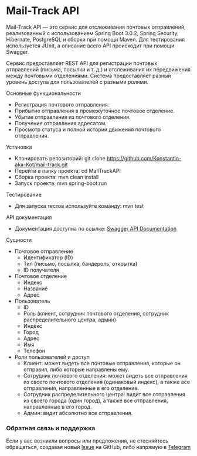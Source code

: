 # Mail-Track API #
Mail-Track API — это сервис для отслеживания почтовых отправлений, реализованный с использованием Spring Boot 3.0.2, Spring Security, Hibernate, PostgreSQL и сборки при помощи Maven. Для тестирования используется JUnit, а описание всего API происходит при помощи Swagger.

Сервис предоставляет REST API для регистрации почтовых отправлений (письма, посылки и т. д.) и отслеживания их передвижения между почтовыми отделениями. Система предоставляет разный уровень доступа для пользователей с разными ролями.

Основные функциональности
+ Регистрация почтового отправления.
+ Прибытие отправления в промежуточное почтовое отделение.
+ Убытие отправления из почтового отделения.
+ Получение отправления адресатом.
+ Просмотр статуса и полной истории движения почтового отправления.

Установка
+ Клонировать репозиторий: git clone https://github.com/Konstantin-aka-Kot/mail-track.git
+ Перейти в папку проекта: cd MailTrackAPI
+ Сборка проекта: mvn clean install
+ Запуск проекта: mvn spring-boot:run

Тестирование
+ Для запуска тестов используйте команду: mvn test

API документация
+ Документация доступна по ссылке: [Swagger API Documentation](https://app.swaggerhub.com/apis/Konstantin-aka-Kot/mail-track_api/1.0.0)

Сущности
+ Почтовое отправление
  + Идентификатор (ID)
  + Тип (письмо, посылка, бандероль, открытка)
  + ID получателя
+ Почтовое отделение
  + Индекс
  + Название
  + Адрес
+ Пользователь
  + ID
  + Роль (клиент, сотрудник почтового отделения, сотрудник распределительного центра, админ)
  + Индекс
  + Город
  + Адрес
  + Имя
  + Телефон
+ Роли пользователей и доступ
  + Клиент: может видеть все почтовые отправления, которые он отправил, либо которые направлены ему.
  + Сотрудник почтового отделения: может видеть все отправления из своего почтового отделения (одинаковый индекс), а также все отправления, направленные в его отделение.
  + Сотрудник распределительного центра: видит все отправления из своего города (один город), а также все отправления, направленные в его город.
  + Админ: видит абсолютно все отправления.
  
### Обратная связь и поддержка
Если у вас возникли вопросы или предложения, не стесняйтесь обращаться, создавая новый [Issue](https://github.com/Konstantin-aka-Kot/MailTrackAPI/issues/new) на GitHub, либо напрямую в [Telegram](https://t.me/akkonstantin)
